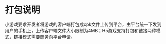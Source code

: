 # 打包说明

小游戏要求开发者将游戏的客户端打包成cpk文件上传到平台，由平台统一下发到用户的手机上，上传客户端文件大小限制为4MB；H5游戏支持打包和链接两种模式，链接模式需要商务向平台申请。

